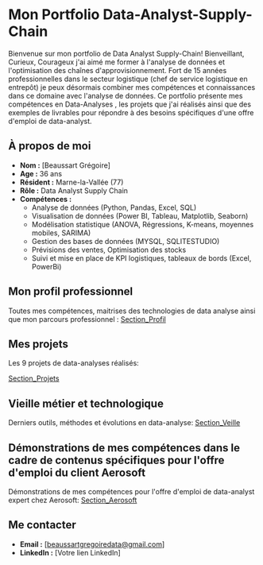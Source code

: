 # Mon Portfolio Data-Analyst-Supply-Chain

Bienvenue sur mon portfolio de Data Analyst Supply-Chain!
Bienveillant, Curieux, Courageux j'ai aimé me former à  l'analyse de données et l'optimisation des chaînes d'approvisionnement. Fort de 15 années professionnelles dans le secteur logistique (chef de service logistique en entrepôt) je peux désormais combiner mes compétences et connaissances dans ce domaine avec l'analyse de données. Ce portfolio présente mes compétences en Data-Analyses , les projets que j'ai réalisés ainsi que des exemples de livrables pour répondre à des besoins spécifiques d'une offre d'emploi de data-analyst.


## À propos de moi
- **Nom :** [Beaussart Grégoire]
- **Age :** 36 ans
- **Résident :** Marne-la-Vallée (77)
- **Rôle :** Data Analyst Supply Chain
- **Compétences :**
  - Analyse de données (Python, Pandas, Excel, SQL)
  - Visualisation de données (Power BI, Tableau, Matplotlib, Seaborn)
  - Modélisation statistique (ANOVA, Régressions, K-means, moyennes mobiles, SARIMA)
  - Gestion des bases de données (MYSQL, SQLITESTUDIO)
  - Prévisions des ventes, Optimisation des stocks
  - Suivi et mise en place de KPI logistiques, tableaux de bords (Excel, PowerBi)

## Mon profil professionnel

Toutes mes compétences, maitrises des technologies de data analyse ainsi que mon parcours professionnel : 
[Section_Profil](profil_professionnel.md)

## Mes projets

Les 9 projets de data-analyses réalisés:

[Section_Projets](projet.md)

## Vieille métier et technologique

Derniers outils, méthodes et évolutions en data-analyse:
[Section_Veille](veille_m%C3%A9tier_technologique.md)

## Démonstrations de mes compétences dans le cadre de contenus spécifiques pour l'offre d'emploi du client Aerosoft

Démonstrations de mes compétences pour l'offre d'emploi de data-analyst expert chez Aerosoft:
[Section_Aerosoft](demonstration_competences_candidature_offre_d_emploi_aerosoft.md)

## Me contacter
- **Email :** [beaussartgregoiredata@gmail.com]
- **LinkedIn :** [Votre lien LinkedIn]
